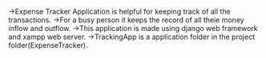 ->Expense Tracker Application is helpful for keeping track of all the transactions.
->For a busy person it keeps the record of all theie money inflow and outflow.
->This application is made using django web framework and xampp web server.
->TrackingApp is a application folder in the project folder(ExpenseTracker).
